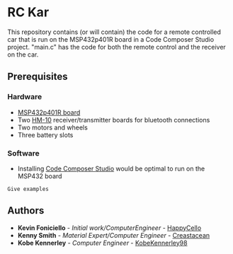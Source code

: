 # RC Kar

This repository contains (or will contain) the code for a remote controlled car that is run on the MSP432p401R board in a Code Composer Studio project. "main.c" has the code for both the remote control and the receiver on the car.

## Prerequisites
### Hardware
 * [MSP432p401R board](https://www.digikey.com/product-detail/en/texas-instruments/MSP-EXP432P401R/296-39653-ND/5170609?WT.z_slp_buy=texas-instruments_launchpad)
 * Two [HM-10](https://people.ece.cornell.edu/land/courses/ece4760/PIC32/uart/HM10/DSD%20TECH%20HM-10%20datasheet.pdf) receiver/transmitter boards for bluetooth connections
 * Two motors and wheels
 * Three battery slots
### Software
 * Installing [Code Composer Studio](http://www.ti.com/tool/CCSTUDIO) would be optimal to run on the MSP432 board

```
Give examples
```

## Authors

* **Kevin Foniciello** - *Initial work/ComputerEngineer* - [HappyCello](https://github.com/HappyCello)
* **Kenny Smith** - *Material Expert/Computer Engineer* - [Creastacean](https://github.com/Creastacean)
* **Kobe Kennerley** - *Computer Engineer* - [KobeKennerley98](https://github.com/KobeKennerley98)

